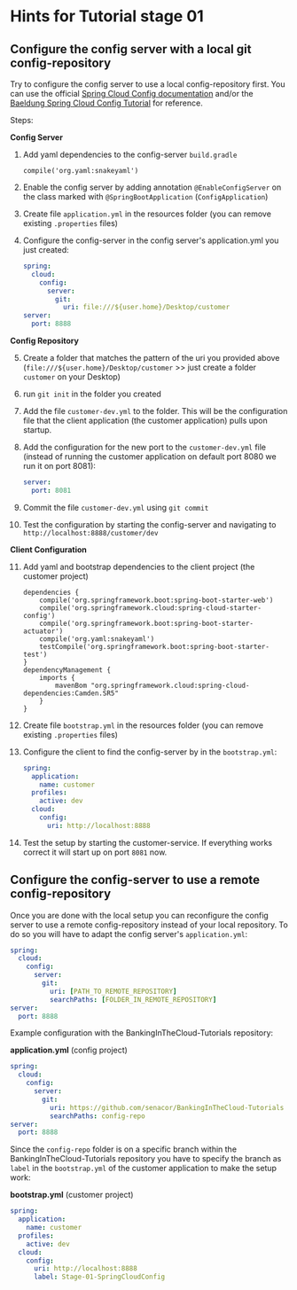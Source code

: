 # Hints for Tutorial stage 01

## Configure the config server with a local git config-repository

Try to configure the config server to use a local config-repository first. You can use the official [Spring Cloud Config documentation](https://cloud.spring.io/spring-cloud-config/spring-cloud-config.html) and/or the [Baeldung Spring Cloud Config Tutorial](http://www.baeldung.com/spring-cloud-configuration) for reference.

Steps:

**Config Server**

1. Add yaml dependencies to the config-server ```build.gradle```
    ```
    compile('org.yaml:snakeyaml')
    ```
2. Enable the config server by adding annotation ```@EnableConfigServer``` on the class marked with ```@SpringBootApplication``` (```ConfigApplication```)
3. Create file ```application.yml``` in the resources folder (you can remove existing ```.properties``` files)
4. Configure the config-server in the config server's application.yml you just created:

    ```YAML
    spring:
      cloud:
        config:
          server:
            git:
              uri: file:///${user.home}/Desktop/customer
    server:
      port: 8888
    ```

**Config Repository**

5. Create a folder that matches the pattern of the uri you provided above (```file:///${user.home}/Desktop/customer``` >> just create a folder ```customer``` on your Desktop)
6. run ```git init``` in the folder you created
7. Add the file ```customer-dev.yml``` to the folder. This will be the configuration file that the client application (the customer application) pulls upon startup.
8. Add the configuration for the new port to the ```customer-dev.yml``` file (instead of running the customer application on default port 8080 we run it on port 8081):

    ```YAML
    server:
      port: 8081
    ```

9. Commit the file ```customer-dev.yml``` using ```git commit```
10. Test the configuration by starting the config-server and navigating to ```http://localhost:8888/customer/dev```

**Client Configuration**

11. Add yaml and bootstrap dependencies to the client project (the customer project)

    ```
    dependencies {
    	compile('org.springframework.boot:spring-boot-starter-web')
    	compile('org.springframework.cloud:spring-cloud-starter-config')
        compile('org.springframework.boot:spring-boot-starter-actuator')
    	compile('org.yaml:snakeyaml')
        testCompile('org.springframework.boot:spring-boot-starter-test')
    }
    dependencyManagement {
	    imports {
		    mavenBom "org.springframework.cloud:spring-cloud-dependencies:Camden.SR5"
	    }
    }
    ```

12. Create file ```bootstrap.yml``` in the resources folder (you can remove existing ```.properties``` files)
13. Configure the client to find the config-server by in the ```bootstrap.yml```:

    ```YAML
    spring:
      application:
        name: customer
      profiles:
        active: dev
      cloud:
        config:
          uri: http://localhost:8888
    ```

14. Test the setup by starting the customer-service. If everything works correct it will start up on port ```8081``` now.

## Configure the config-server to use a remote config-repository

Once you are done with the local setup you can reconfigure the config server to use a remote config-repository instead of your local repository. To do so you will have to adapt the config server's ```application.yml```:

```YAML
spring:
  cloud:
    config:
      server:
        git:
          uri: [PATH_TO_REMOTE_REPOSITORY]
          searchPaths: [FOLDER_IN_REMOTE_REPOSITORY]
server:
  port: 8888
```

Example configuration with the BankingInTheCloud-Tutorials repository:

**application.yml** (config project)

```YAML
spring:
  cloud:
    config:
      server:
        git:
          uri: https://github.com/senacor/BankingInTheCloud-Tutorials
          searchPaths: config-repo
server:
  port: 8888
```

Since the ```config-repo``` folder is on a specific branch within the BankingInTheCloud-Tutorials repository you have to specify the branch as ```label``` in the ```bootstrap.yml``` of the customer application to make the setup work:

**bootstrap.yml** (customer project)

```YAML
spring:
  application:
    name: customer
  profiles:
    active: dev
  cloud:
    config:
      uri: http://localhost:8888
      label: Stage-01-SpringCloudConfig
```

